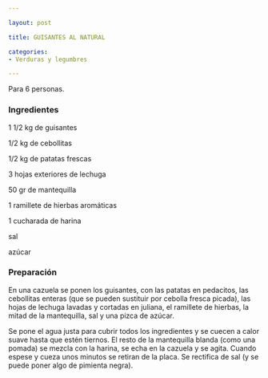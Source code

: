 ```yaml
---

layout: post

title: GUISANTES AL NATURAL

categories:
- Verduras y legumbres

---
```


Para 6 personas.

<h3>Ingredientes</h3>

1 1/2 kg de guisantes

1/2 kg de cebollitas

1/2 kg de patatas frescas

3 hojas exteriores de lechuga

50 gr de mantequilla

1 ramillete de hierbas aromáticas

1 cucharada de harina

sal

azúcar

<h3>Preparación</h3>

En una cazuela se ponen los guisantes, con las patatas en pedacitos, las cebollitas enteras (que se pueden sustituir por cebolla fresca picada), las hojas de lechuga lavadas y cortadas en juliana, el ramillete de hierbas, la mitad de la mantequilla, sal y una pizca de azúcar.

Se pone el agua justa para cubrir todos los ingredientes y se cuecen a calor suave hasta que estén tiernos. El resto de la mantequilla blanda (como una pomada) se mezcla con la harina, se echa en la cazuela y se agita. Cuando espese y cueza unos minutos se retiran de la placa. Se rectifica de sal (y se puede poner algo de pimienta negra).